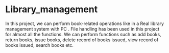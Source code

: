 # Library_management
In this project, we can perform book-related operations like in a Real library management system with PC . File handling has been used in this project for almost all the functions. We can perform functions such as add books, return books, issue books, delete record of books issued, view record of books issued, search books etc.
